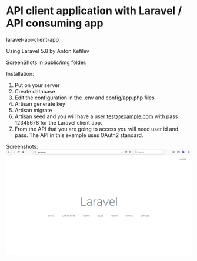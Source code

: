 # API client application with Laravel / API consuming app
laravel-api-client-app

Using Laravel 5.8
by Anton Kefilev

ScreenShots in public/img folder.

Installation:

1. Put on your server
2. Create database
3. Edit the configuration in the .env and config/app.php files
4. Artisan generate key
5. Artisan migrate
6. Artisan seed and you will have a user test@example.com with pass 12345678 for the Laravel client app.
7. From the API that you are going to access you will need user id and pass. The API in this example uses OAuth2 standard.

Screenshots:
![welcome screen](public/img/01-welcome-screen.jpg)
